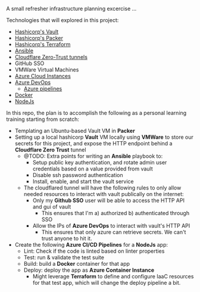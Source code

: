 A small refresher infrastructure planning excercise ...

Technologies that will explored in this project:
- [Hashicorp's Vault](https://www.vaultproject.io/)
- [Hashicorp's Packer](https://www.packer.io/)
- [Hashicorp's Terraform](https://www.terraform.io/)
- [Ansible](https://www.ansible.com/)
- [Cloudflare Zero-Trust tunnels](https://developers.cloudflare.com/cloudflare-one/connections/connect-apps/)
- GitHub SSO
- VMWare Virtual Machines
- [Azure Cloud Instances](https://azure.microsoft.com/en-us/products/container-instances)
- [Azure DevOps](https://azure.microsoft.com/en-us/products/devops)
    - [Azure pipelines](https://azure.microsoft.com/en-us/products/devops/pipelines)
- [Docker](https://www.docker.com/)
- [NodeJs](https://nodejs.org/en/)

In this repo, the plan is to accomplish the following as a personal learning training starting from scratch:
- Templating an Ubuntu-based Vault VM in **Packer**
- Setting up a local hashicorp **Vault** VM locally using **VMWare** to store our secrets for this project, and expose the HTTP endpoint behind a **Cloudflare Zero Trust** tunnel
    - @TODO: Extra points for writing an **Ansible** playbook to:
        - Setup public key authentication, and rotate admin user credentials based on a value provided from vault
        - Disable ssh password authentication
        - Install, enable, and start the vault service
    - The cloudflared tunnel will have the following rules to only allow needed resources to interact with vault publically on the internet:
        - Only my **Github SSO** user will be able to access the HTTP API and gui of vault
            - This ensures that I'm a) authorized b) authenticated through SSO
        - Allow the IPs of **Azure DevOps** to interact with vault's HTTP API
            - This ensures that only azure can retrieve secrets. We can't trust anyone to hit it.
- Create the following **Azure CI/CD Pipelines** for a **NodeJs** app:
    - Lint: Check if the code is linted based on linter properties
    - Test: run & validate the test suite
    - Build: build a **Docker** container for that app
    - Deploy: deploy the app as **Azure Container Instance**
        - Might leverage **Terraform** to define and configure IaaC resources for that test app, which will change the deploy pipeline a bit.

